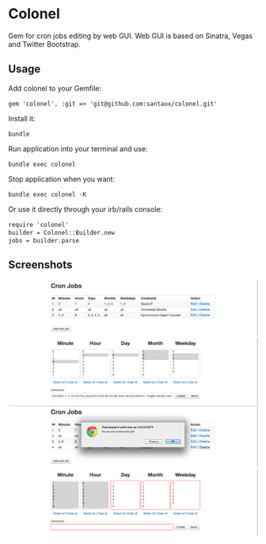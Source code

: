Colonel
=======

Gem for cron jobs editing by web GUI. Web GUI is based on Sinatra, Vegas
and Twitter Bootstrap.

## Usage

Add colonel to your Gemfile:

    gem 'colonel', :git => 'git@github.com:santaux/colonel.git'

Install it:

    bundle

Run application into your terminal and use:

    bundle exec colonel

Stop application when you want:

    bundle exec colonel -K

Or use it directly through your irb/rails console:

    require 'colonel'
    builder = Colonel::Builder.new
    jobs = builder.parse

## Screenshots
![Jobs list](https://github.com/santaux/colonel/raw/master/screenshots/jobs_list.png "jobs list")
![Job editing](https://github.com/santaux/colonel/raw/master/screenshots/job_editing.png "job editing")
![Job deleting](https://github.com/santaux/colonel/raw/master/screenshots/job_deleting.png "job deleting")
![New job validating](https://github.com/santaux/colonel/raw/master/screenshots/new_job_validating.png "new job validating")
